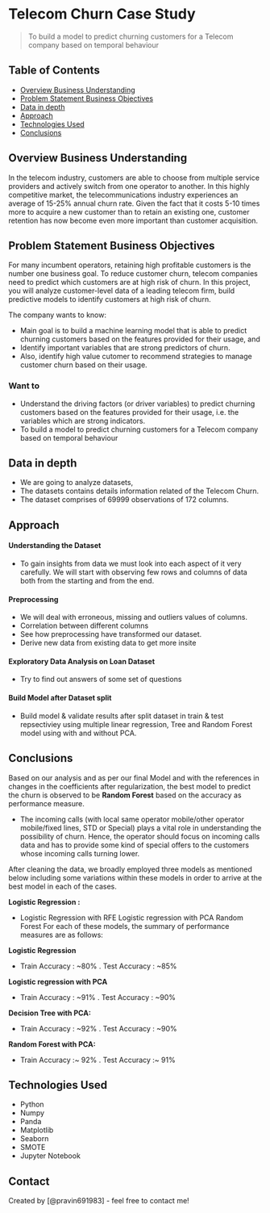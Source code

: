 # Telecom Churn Case Study

> To build a model to predict churning customers for a Telecom company based on temporal behaviour

## Table of Contents

- [Overview Business Understanding](#overview-business-understanding)
- [Problem Statement Business Objectives](#problem-statement-business-objectives)
- [Data in depth](#data-in-depth)
- [Approach](#approach)
- [Technologies Used](#technologies-used)
- [Conclusions](#conclusions)

<!-- You can include any other section that is pertinent to your problem -->

## Overview Business Understanding

In the telecom industry, customers are able to choose from multiple service providers and actively switch from one operator to another. In this highly competitive market, the telecommunications industry experiences an average of 15-25% annual churn rate. Given the fact that it costs 5-10 times more to acquire a new customer than to retain an existing one, customer retention has now become even more important than customer acquisition.

## Problem Statement Business Objectives

For many incumbent operators, retaining high profitable customers is the number one business goal. To reduce customer churn, telecom companies need to predict which customers are at high risk of churn. In this project, you will analyze customer-level data of a leading telecom firm, build predictive models to identify customers at high risk of churn.

The company wants to know:

- Main goal is to build a machine learning model that is able to predict churning customers based on the features provided for their usage, and
- Identify important variables that are strong predictors of churn.
- Also, identify high value cutomer to recommend strategies to manage customer churn based on their usage.

### Want to

- Understand the driving factors (or driver variables) to predict churning customers based on the features provided for their usage, i.e. the variables which are strong indicators.
- To build a model to predict churning customers for a Telecom company based on temporal behaviour

## Data in depth

- We are going to analyze datasets,
- The datasets contains details information related of the Telecom Churn.
- The dataset comprises of 69999 observations of 172 columns.

## Approach

#### Understanding the Dataset

- To gain insights from data we must look into each aspect of it very carefully. We will start with observing few rows and columns of data both from the starting and from the end.

#### Preprocessing

- We will deal with erroneous, missing and outliers values of columns.
- Correlation between different columns
- See how preprocessing have transformed our dataset.
- Derive new data from existing data to get more insite

#### Exploratory Data Analysis on Loan Dataset

- Try to find out answers of some set of questions

#### Build Model after Dataset split

- Build model & validate results after split dataset in train & test repsectiviey using multiple linear regression, Tree and Random Forest model using with and without PCA.

<!-- You don't have to answer all the questions - just the ones relevant to your project. -->

## Conclusions

Based on our analysis and as per our final Model and with the references in changes in the coefficients after regularization, the best model to predict the churn is observed to be **Random Forest** based on the accuracy as performance measure.

- The incoming calls (with local same operator mobile/other operator mobile/fixed lines, STD or Special) plays a vital role in understanding the possibility of churn. Hence, the operator should focus on incoming calls data and has to provide some kind of special offers to the customers whose incoming calls turning lower.

After cleaning the data, we broadly employed three models as mentioned below including some variations within these models in order to arrive at the best model in each of the cases.

**Logistic Regression :**

- Logistic Regression with RFE Logistic regression with PCA Random Forest For each of these models, the summary of performance measures are as follows:

**Logistic Regression**

- Train Accuracy : ~80% . Test Accuracy : ~85%

**Logistic regression with PCA**

- Train Accuracy : ~91% . Test Accuracy : ~90%

**Decision Tree with PCA:**

- Train Accuracy : ~92% . Test Accuracy : ~90%

**Random Forest with PCA:**

- Train Accuracy :~ 92% . Test Accuracy :~ 91%

<!-- You don't have to answer all the questions - just the ones relevant to your project. -->

## Technologies Used

- Python
- Numpy
- Panda
- Matplotlib
- Seaborn
- SMOTE
- Jupyter Notebook

<!-- As the libraries versions keep on changing, it is recommended to mention the version of library used in this project -->

## Contact

Created by [@pravin691983] - feel free to contact me!

<!-- Optional -->
<!-- ## License -->
<!-- This project is open source and available under the [... License](). -->

<!-- You don't have to include all sections - just the one's relevant to your project -->
